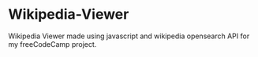 # Wikipedia-Viewer
Wikipedia Viewer made using javascript and wikipedia opensearch API for my freeCodeCamp project.
